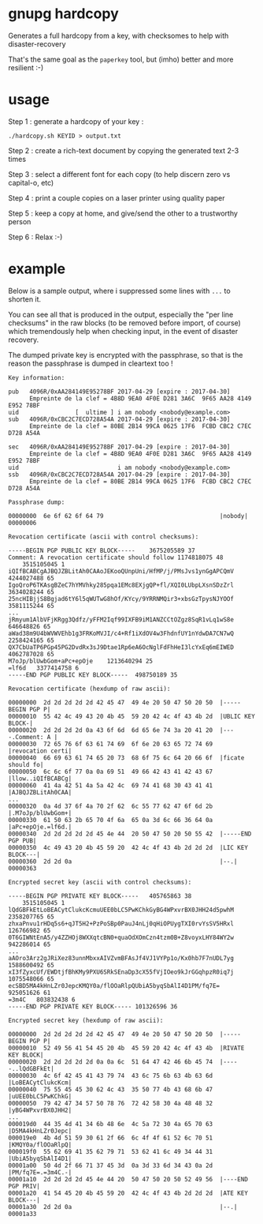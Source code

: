# gnupg hardcopy

Generates a full hardcopy from a key, with checksomes to help with disaster-recovery

That's the same goal as the `paperkey` tool, but (imho) better and more resilient :-)

# usage

Step 1 : generate a hardcopy of your key :

	./hardcopy.sh KEYID > output.txt

Step 2 : create a rich-text document by copying the generated text 2-3 times

Step 3 : select a different font for each copy (to help discern zero vs capital-o, etc)

Step 4 : print a couple copies on a laser printer using quality paper

Step 5 : keep a copy at home, and give/send the other to a trustworthy person

Step 6 : Relax :-)

# example

Below is a sample output, where i suppressed some lines with `...` to shorten it.

You can see all that is produced in the output, especially the "per line checksums" in the raw blocks (to be removed before import, of course) which tremendously help when checking input, in the event of disaster recovery.

The dumped private key is encrypted with the passphrase, so that is the reason the passphrase is dumped in cleartext too !

	Key information:

	pub   4096R/0xAA284149E95278BF 2017-04-29 [expire : 2017-04-30]
	      Empreinte de la clef = 4B8D 9EA0 4F0E D281 3A6C  9F65 AA28 4149 E952 78BF
	uid                [  ultime ] i am nobody <nobody@example.com>
	sub   4096R/0xCBC2C7ECD728A54A 2017-04-29 [expire : 2017-04-30]
	      Empreinte de la clef = 80BE 2B14 99CA 0625 17F6  FCBD CBC2 C7EC D728 A54A

	sec   4096R/0xAA284149E95278BF 2017-04-29 [expire : 2017-04-30]
	      Empreinte de la clef = 4B8D 9EA0 4F0E D281 3A6C  9F65 AA28 4149 E952 78BF
	uid                            i am nobody <nobody@example.com>
	ssb   4096R/0xCBC2C7ECD728A54A 2017-04-29 [expire : 2017-04-30]
	      Empreinte de la clef = 80BE 2B14 99CA 0625 17F6  FCBD CBC2 C7EC D728 A54A

	Passphrase dump:

	00000000  6e 6f 62 6f 64 79                                 |nobody|
	00000006

	Revocation certificate (ascii with control checksums):

	-----BEGIN PGP PUBLIC KEY BLOCK-----	3675205589 37
	Comment: A revocation certificate should follow	1174818075 48
		3515105045 1
	iQIfBCABCgAJBQJZBLitAh0CAAoJEKooQUnpUni/HfMP/j/PMsJvs1ynGgAPCQmV	4244027488 65
	IgoQroP6TKAsgBZeC7hYMVhky285pqa1EMc8EXjgQP+fl/XQI0LUbpLXsnSDzZrl	3634028244 65
	25ncHIBjjS8Bgjad6tY6l5qWUTwG8hOf/KYcy/9YRRNMQir3+xbsGzTpysNJYOOf	3581115244 65
	...
	jRmyum1AlbVFjKRgg3Qdfz/yFFM2Iqf99IXFB9iM1ANZCCtOZgz8SqR1vLq1wS8e	646648826 65
	aWad38m9U4bWVWVEhb1g3FRKoMVJI/c4+Rf1iXdOV4w3FhdnfUY1nYdwDA7CN7wQ	2258424165 65
	QX7CbUaTP6PGp45PG2DvdRx3sJ9Dtae1Rp6eA6OcNglFdFhHeI3lcYxEq6mEIWED	4062787028 65
	M7oJp/blUwbGom+aPc+epOje	1213640294 25
	=lf6d	3377414758 6
	-----END PGP PUBLIC KEY BLOCK-----	498750189 35

	Revocation certificate (hexdump of raw ascii):

	00000000  2d 2d 2d 2d 2d 42 45 47  49 4e 20 50 47 50 20 50  |-----BEGIN PGP P|
	00000010  55 42 4c 49 43 20 4b 45  59 20 42 4c 4f 43 4b 2d  |UBLIC KEY BLOCK-|
	00000020  2d 2d 2d 2d 0a 43 6f 6d  6d 65 6e 74 3a 20 41 20  |----.Comment: A |
	00000030  72 65 76 6f 63 61 74 69  6f 6e 20 63 65 72 74 69  |revocation certi|
	00000040  66 69 63 61 74 65 20 73  68 6f 75 6c 64 20 66 6f  |ficate should fo|
	00000050  6c 6c 6f 77 0a 0a 69 51  49 66 42 43 41 42 43 67  |llow..iQIfBCABCg|
	00000060  41 4a 42 51 4a 5a 42 4c  69 74 41 68 30 43 41 41  |AJBQJZBLitAh0CAA|
	...
	00000320  0a 4d 37 6f 4a 70 2f 62  6c 55 77 62 47 6f 6d 2b  |.M7oJp/blUwbGom+|
	00000330  61 50 63 2b 65 70 4f 6a  65 0a 3d 6c 66 36 64 0a  |aPc+epOje.=lf6d.|
	00000340  2d 2d 2d 2d 2d 45 4e 44  20 50 47 50 20 50 55 42  |-----END PGP PUB|
	00000350  4c 49 43 20 4b 45 59 20  42 4c 4f 43 4b 2d 2d 2d  |LIC KEY BLOCK---|
	00000360  2d 2d 0a                                          |--.|
	00000363

	Encrypted secret key (ascii with control checksums):

	-----BEGIN PGP PRIVATE KEY BLOCK-----	405765863 38
		3515105045 1
	lQdGBFkEtLoBEACytClukcKcmuUEE0bLC5PwKChkGyBG4WPxvrBX0JHH24d5pwhM	2358207765 65
	zhxaPnvu1rHDq5s6+qJT5H2+PzPoSBp0PauJ4nLj0qHiOPUygTXI0rvYsSV5HRxl	126766982 65
	0T6GIWNtEnA5/y4ZZHOj8WXXqtcBN0+quaOdXOmCzn4tzm0B+Z8voyxLHY84WY2w	942286014 65
	...
	aAOro3Arz2gJRiXez83unnMbxxAIVZvmBFAsJf4VJ1VYPp1o/Kx0hb7F7nUDL7yg	1588600492 65
	xI3fZyxcUf/EWDtjfBhKMy9PXU6SRkSEnaDp3cX55fVjIOeo9kJrGGqhpzR0iq7j	1075548066 65
	ecSBD5MA4kHnLZr0JepcKMQY0a/flOOaRlpQUbiA5byqSbAlI4D1PM/fq7E=	925051626 61
	=3m4C	803832438 6
	-----END PGP PRIVATE KEY BLOCK-----	101326596 36

	Encrypted secret key (hexdump of raw ascii):

	00000000  2d 2d 2d 2d 2d 42 45 47  49 4e 20 50 47 50 20 50  |-----BEGIN PGP P|
	00000010  52 49 56 41 54 45 20 4b  45 59 20 42 4c 4f 43 4b  |RIVATE KEY BLOCK|
	00000020  2d 2d 2d 2d 2d 0a 0a 6c  51 64 47 42 46 6b 45 74  |-----..lQdGBFkEt|
	00000030  4c 6f 42 45 41 43 79 74  43 6c 75 6b 63 4b 63 6d  |LoBEACytClukcKcm|
	00000040  75 55 45 45 30 62 4c 43  35 50 77 4b 43 68 6b 47  |uUEE0bLC5PwKChkG|
	00000050  79 42 47 34 57 50 78 76  72 42 58 30 4a 48 48 32  |yBG4WPxvrBX0JHH2|
	...
	000019d0  44 35 4d 41 34 6b 48 6e  4c 5a 72 30 4a 65 70 63  |D5MA4kHnLZr0Jepc|
	000019e0  4b 4d 51 59 30 61 2f 66  6c 4f 4f 61 52 6c 70 51  |KMQY0a/flOOaRlpQ|
	000019f0  55 62 69 41 35 62 79 71  53 62 41 6c 49 34 44 31  |UbiA5byqSbAlI4D1|
	00001a00  50 4d 2f 66 71 37 45 3d  0a 3d 33 6d 34 43 0a 2d  |PM/fq7E=.=3m4C.-|
	00001a10  2d 2d 2d 2d 45 4e 44 20  50 47 50 20 50 52 49 56  |----END PGP PRIV|
	00001a20  41 54 45 20 4b 45 59 20  42 4c 4f 43 4b 2d 2d 2d  |ATE KEY BLOCK---|
	00001a30  2d 2d 0a                                          |--.|
	00001a33
